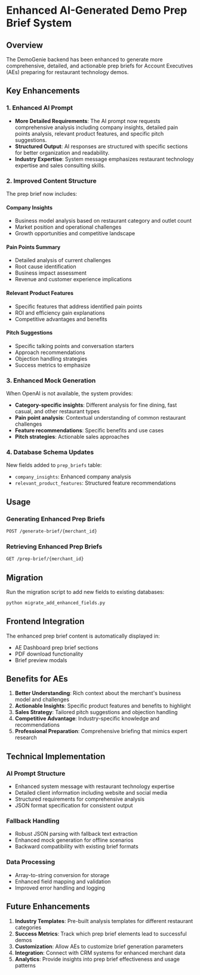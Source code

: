 # Enhanced AI-Generated Demo Prep Brief System

## Overview
The DemoGenie backend has been enhanced to generate more comprehensive, detailed, and actionable prep briefs for Account Executives (AEs) preparing for restaurant technology demos.

## Key Enhancements

### 1. Enhanced AI Prompt
- **More Detailed Requirements**: The AI prompt now requests comprehensive analysis including company insights, detailed pain points analysis, relevant product features, and specific pitch suggestions.
- **Structured Output**: AI responses are structured with specific sections for better organization and readability.
- **Industry Expertise**: System message emphasizes restaurant technology expertise and sales consulting skills.

### 2. Improved Content Structure
The prep brief now includes:

#### Company Insights
- Business model analysis based on restaurant category and outlet count
- Market position and operational challenges
- Growth opportunities and competitive landscape

#### Pain Points Summary
- Detailed analysis of current challenges
- Root cause identification
- Business impact assessment
- Revenue and customer experience implications

#### Relevant Product Features
- Specific features that address identified pain points
- ROI and efficiency gain explanations
- Competitive advantages and benefits

#### Pitch Suggestions
- Specific talking points and conversation starters
- Approach recommendations
- Objection handling strategies
- Success metrics to emphasize

### 3. Enhanced Mock Generation
When OpenAI is not available, the system provides:
- **Category-specific insights**: Different analysis for fine dining, fast casual, and other restaurant types
- **Pain point analysis**: Contextual understanding of common restaurant challenges
- **Feature recommendations**: Specific benefits and use cases
- **Pitch strategies**: Actionable sales approaches

### 4. Database Schema Updates
New fields added to `prep_briefs` table:
- `company_insights`: Enhanced company analysis
- `relevant_product_features`: Structured feature recommendations

## Usage

### Generating Enhanced Prep Briefs
```bash
POST /generate-brief/{merchant_id}
```

### Retrieving Enhanced Prep Briefs
```bash
GET /prep-brief/{merchant_id}
```

## Migration
Run the migration script to add new fields to existing databases:
```bash
python migrate_add_enhanced_fields.py
```

## Frontend Integration
The enhanced prep brief content is automatically displayed in:
- AE Dashboard prep brief sections
- PDF download functionality
- Brief preview modals

## Benefits for AEs

1. **Better Understanding**: Rich context about the merchant's business model and challenges
2. **Actionable Insights**: Specific product features and benefits to highlight
3. **Sales Strategy**: Tailored pitch suggestions and objection handling
4. **Competitive Advantage**: Industry-specific knowledge and recommendations
5. **Professional Preparation**: Comprehensive briefing that mimics expert research

## Technical Implementation

### AI Prompt Structure
- Enhanced system message with restaurant technology expertise
- Detailed client information including website and social media
- Structured requirements for comprehensive analysis
- JSON format specification for consistent output

### Fallback Handling
- Robust JSON parsing with fallback text extraction
- Enhanced mock generation for offline scenarios
- Backward compatibility with existing brief formats

### Data Processing
- Array-to-string conversion for storage
- Enhanced field mapping and validation
- Improved error handling and logging

## Future Enhancements

1. **Industry Templates**: Pre-built analysis templates for different restaurant categories
2. **Success Metrics**: Track which prep brief elements lead to successful demos
3. **Customization**: Allow AEs to customize brief generation parameters
4. **Integration**: Connect with CRM systems for enhanced merchant data
5. **Analytics**: Provide insights into prep brief effectiveness and usage patterns
